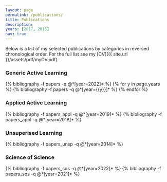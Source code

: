 ```yaml
---
layout: page
permalink: /publications/
title: Publications
description: 
years: [2017, 2016]
nav: true
---
```

Below is a list of my selected publications by categories in reversed chronological order. For the full list see my [CV]({{ site.url }}/assets/pdf/myCV.pdf).

<h3><b> Generic Active Learning </b></h3>
<div class="publications">
{% bibliography -f papers -q @*[year=2022]* %}
{% for y in page.years %}
  {% bibliography -f papers -q @*[year={{y}}]* %}
{% endfor %}
</div>

<h3><b> Applied Active Learning </b></h3>

<div class="publications">
  {% bibliography -f papers_appl -q @*[year=2019]* %}
  {% bibliography -f papers_appl -q @*[year=2018]* %}
</div>

<h3><b> Unsuperised Learning </b></h3>
<div class="publications">
  {% bibliography -f papers_unsp -q @*[year=2014]* %}
</div>


<h3><b> Science of Science </b></h3>
<div class="publications">
  {% bibliography -f papers_sos -q @*[year=2022]* %}
  {% bibliography -f papers_sos -q @*[year=2021]* %}
</div>

